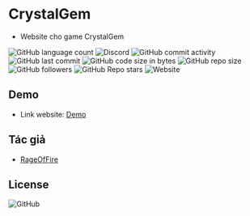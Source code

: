 # CrystalGem

* Website cho game CrystalGem

![GitHub language count](https://img.shields.io/github/languages/count/RageOfFire/CrystalGem)
![Discord](https://img.shields.io/discord/752171524919918672)
![GitHub commit activity](https://img.shields.io/github/commit-activity/m/RageOfFire/CrystalGem)
![GitHub last commit](https://img.shields.io/github/last-commit/RageOfFire/CrystalGem)
![GitHub code size in bytes](https://img.shields.io/github/languages/code-size/RageOfFire/CrystalGem)
![GitHub repo size](https://img.shields.io/github/repo-size/RageOfFire/CrystalGem)
![GitHub followers](https://img.shields.io/github/followers/RageOfFire)
![GitHub Repo stars](https://img.shields.io/github/stars/RageOfFire/CrystalGem)
![Website](https://img.shields.io/website?down_color=red&down_message=Kh%C3%B4ng%20ho%E1%BA%A1t%20%C4%91%E1%BB%99ng&style=plastic&up_color=green&up_message=%C4%90ang%20ho%E1%BA%A1t%20%C4%91%E1%BB%99ng&url=https%3A%2F%2Frageoffire.github.io%2FCrystalGem%2F)

## Demo

* Link website: [Demo](https://www.crystalgem.cf/)

## Tác giả

* [RageOfFire](https://github.com/RageOfFire)

## License

![GitHub](https://img.shields.io/github/license/RageOfFire/CrystalGem)

